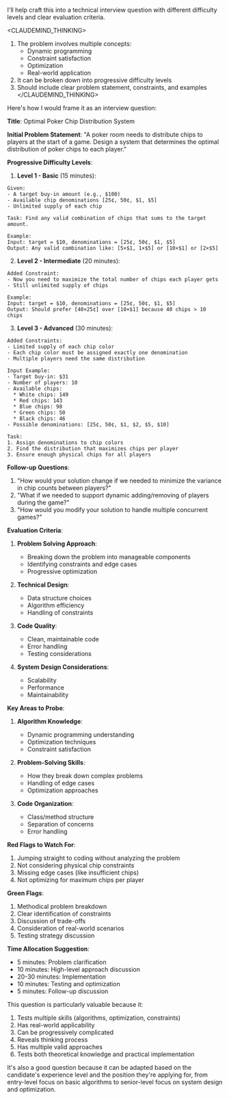 I'll help craft this into a technical interview question with different difficulty levels and clear evaluation criteria.

<CLAUDEMIND_THINKING>
1. The problem involves multiple concepts:
    - Dynamic programming
    - Constraint satisfaction
    - Optimization
    - Real-world application
2. It can be broken down into progressive difficulty levels
3. Should include clear problem statement, constraints, and examples
   </CLAUDEMIND_THINKING>

Here's how I would frame it as an interview question:

**Title**: Optimal Poker Chip Distribution System

**Initial Problem Statement**:
"A poker room needs to distribute chips to players at the start of a game. Design a system that determines the optimal distribution of poker chips to each player."

**Progressive Difficulty Levels**:

1. **Level 1 - Basic** (15 minutes):
```
Given:
- A target buy-in amount (e.g., $100)
- Available chip denominations [25¢, 50¢, $1, $5]
- Unlimited supply of each chip

Task: Find any valid combination of chips that sums to the target amount.

Example:
Input: target = $10, denominations = [25¢, 50¢, $1, $5]
Output: Any valid combination like: [5×$1, 1×$5] or [10×$1] or [2×$5]
```

2. **Level 2 - Intermediate** (20 minutes):
```
Added Constraint:
- Now you need to maximize the total number of chips each player gets
- Still unlimited supply of chips

Example:
Input: target = $10, denominations = [25¢, 50¢, $1, $5]
Output: Should prefer [40×25¢] over [10×$1] because 40 chips > 10 chips
```

3. **Level 3 - Advanced** (30 minutes):
```
Added Constraints:
- Limited supply of each chip color
- Each chip color must be assigned exactly one denomination
- Multiple players need the same distribution

Input Example:
- Target buy-in: $31
- Number of players: 10
- Available chips:
  * White chips: 149
  * Red chips: 143
  * Blue chips: 98
  * Green chips: 50
  * Black chips: 46
- Possible denominations: [25¢, 50¢, $1, $2, $5, $10]

Task: 
1. Assign denominations to chip colors
2. Find the distribution that maximizes chips per player
3. Ensure enough physical chips for all players
```

**Follow-up Questions**:
1. "How would your solution change if we needed to minimize the variance in chip counts between players?"
2. "What if we needed to support dynamic adding/removing of players during the game?"
3. "How would you modify your solution to handle multiple concurrent games?"

**Evaluation Criteria**:

1. **Problem Solving Approach**:
    - Breaking down the problem into manageable components
    - Identifying constraints and edge cases
    - Progressive optimization

2. **Technical Design**:
    - Data structure choices
    - Algorithm efficiency
    - Handling of constraints

3. **Code Quality**:
    - Clean, maintainable code
    - Error handling
    - Testing considerations

4. **System Design Considerations**:
    - Scalability
    - Performance
    - Maintainability

**Key Areas to Probe**:

1. **Algorithm Knowledge**:
    - Dynamic programming understanding
    - Optimization techniques
    - Constraint satisfaction

2. **Problem-Solving Skills**:
    - How they break down complex problems
    - Handling of edge cases
    - Optimization approaches

3. **Code Organization**:
    - Class/method structure
    - Separation of concerns
    - Error handling

**Red Flags to Watch For**:
1. Jumping straight to coding without analyzing the problem
2. Not considering physical chip constraints
3. Missing edge cases (like insufficient chips)
4. Not optimizing for maximum chips per player

**Green Flags**:
1. Methodical problem breakdown
2. Clear identification of constraints
3. Discussion of trade-offs
4. Consideration of real-world scenarios
5. Testing strategy discussion

**Time Allocation Suggestion**:
- 5 minutes: Problem clarification
- 10 minutes: High-level approach discussion
- 20-30 minutes: Implementation
- 10 minutes: Testing and optimization
- 5 minutes: Follow-up discussion

This question is particularly valuable because it:
1. Tests multiple skills (algorithms, optimization, constraints)
2. Has real-world applicability
3. Can be progressively complicated
4. Reveals thinking process
5. Has multiple valid approaches
6. Tests both theoretical knowledge and practical implementation

It's also a good question because it can be adapted based on the candidate's experience level and the position they're applying for, from entry-level focus on basic algorithms to senior-level focus on system design and optimization.
